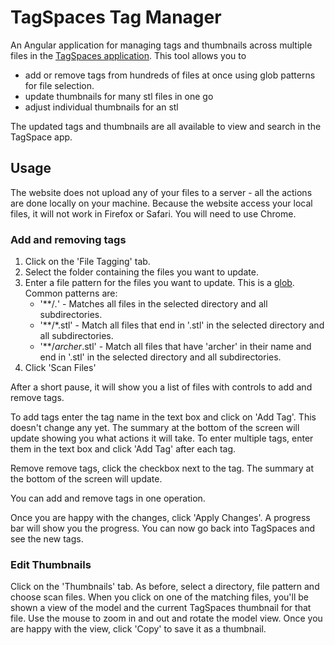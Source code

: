 # TagSpaces Tag Manager

An Angular application for managing tags and thumbnails across multiple files in the [TagSpaces application](https://www.tagspaces.org/). This tool allows you to 
* add or remove tags from hundreds of files at once using glob patterns for file selection.
* update thumbnails for many stl files in one go
* adjust individual thumbnails for an stl

The updated tags and thumbnails are all available to view and search in the TagSpace app.

## Usage

The website does not upload any of your files to a server - all the actions are done locally on your machine. Because the website access your local files, it will not work in Firefox or Safari. You will need to use Chrome. 

### Add and removing tags

1. Click on the 'File Tagging' tab.
2. Select the folder containing the files you want to update. 
3. Enter a file pattern for the files you want to update. This is a [glob](https://www.malikbrowne.com/blog/a-beginners-guide-glob-patterns/). Common patterns are:
   * '**/*.*' - Matches all files in the selected directory and all subdirectories.
   * '**/*.stl' -  Match all files that end in '.stl' in the selected directory and all subdirectories.
   * '**/*archer*.stl' -  Match all files that have 'archer' in their name and end in '.stl' in the selected directory and all subdirectories.
4. Click 'Scan Files'

After a short pause, it will show you a list of files with controls to add and remove tags.

To add tags enter the tag name in the text box and click on 'Add Tag'. This doesn't change any yet. The summary at the bottom of the screen will update showing you what actions it will take. To enter multiple tags, enter them in the text box and click 'Add Tag' after each tag.

Remove remove tags, click the checkbox next to the tag. The summary at the bottom of the screen will update.

You can add and remove tags in one operation.

Once you are happy with the changes, click 'Apply Changes'. A progress bar will show you the progress. You can now go back into TagSpaces and see the new tags.

### Edit Thumbnails

Click on the 'Thumbnails' tab. As before, select a directory, file pattern and choose scan files. When you click on one of the matching files, you'll be shown a view of the model and the current TagSpaces thumbnail for that file. Use the mouse to zoom in and out and rotate the model view. Once you are happy with the view, click 'Copy' to save it as a thumbnail.